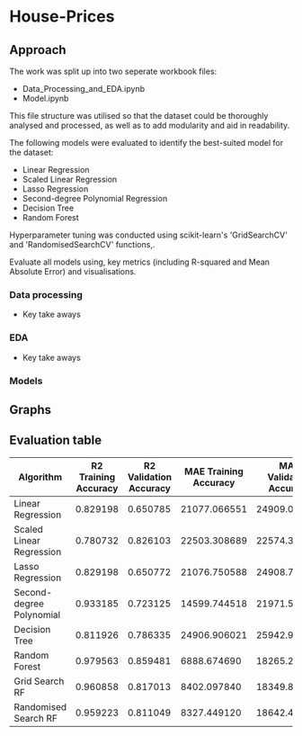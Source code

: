 # House-Prices

## Approach

The work was split up into two seperate workbook files:
- Data_Processing_and_EDA.ipynb
- Model.ipynb

This file structure was utilised so that the dataset could be thoroughly analysed and processed, as well as to add modularity and aid in readability. 

The following models were evaluated to identify the best-suited model for the dataset:
- Linear Regression
- Scaled Linear Regression
- Lasso Regression
- Second-degree Polynomial Regression
- Decision Tree
- Random Forest

Hyperparameter tuning was conducted using scikit-learn's 'GridSearchCV' and 'RandomisedSearchCV' functions,.

Evaluate all models using, key metrics (including R-squared and Mean Absolute Error) and visualisations.


### Data processing
- Key take aways
  
### EDA
- Key take aways


### Models

## Graphs

## Evaluation table

|       Algorithm         | R2 Training Accuracy | R2 Validation Accuracy | MAE Training Accuracy | MAE Validation Accuracy |
| ------------------------- | ------------- | ------------- | ------------- | ------------- |
| Linear Regression         | 0.829198	    | 0.650785	    | 21077.066551  | 24909.080194  |
| Scaled Linear Regression  | 0.780732	    | 0.826103	    | 22503.308689	| 22574.392352  |
| Lasso Regression          | 0.829198	    | 0.650772	    | 21076.750588  | 24908.739164  |
| Second-degree Polynomial  | 0.933185	    | 0.723125	    | 14599.744518  | 21971.565993  |
| Decision Tree             | 0.811926	    | 0.786335	    | 24906.906021  | 25942.917001  |
| Random Forest             | 0.979563	    | 0.859481	    | 6888.674690	  | 18265.270063  |
| Grid Search RF            | 0.960858	    | 0.817013	    | 8402.097840	  | 18349.898467  |
| Randomised Search RF      | 0.959223	    | 0.811049	    | 8327.449120	  | 18642.484215  |
